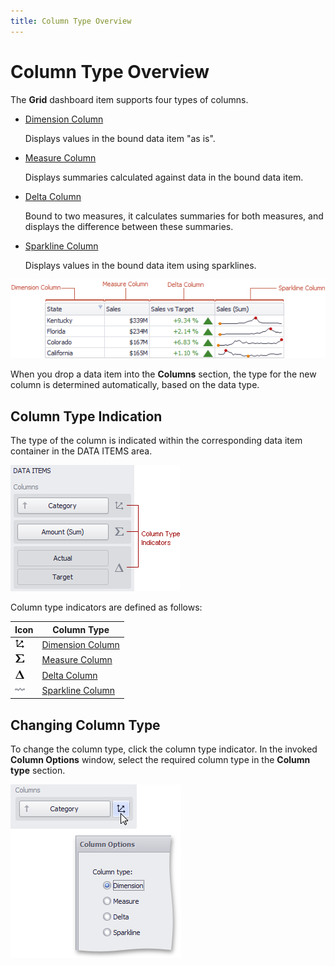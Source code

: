 ```yaml
---
title: Column Type Overview
---
```

# Column Type Overview
The **Grid** dashboard item supports four types of columns.
* [Dimension Column](../../../../../../dashboard-for-desktop/articles/dashboard-designer/designing-dashboard-items/grid/columns/dimension-column.md)
	
	Displays values in the bound data item "as is".
* [Measure Column](../../../../../../dashboard-for-desktop/articles/dashboard-designer/designing-dashboard-items/grid/columns/measure-column.md)
	
	Displays summaries calculated against data in the bound data item.
* [Delta Column](../../../../../../dashboard-for-desktop/articles/dashboard-designer/designing-dashboard-items/grid/columns/delta-column.md)
	
	Bound to two measures, it calculates summaries for both measures, and displays the difference between these summaries.
* [Sparkline Column](../../../../../../dashboard-for-desktop/articles/dashboard-designer/designing-dashboard-items/grid/columns/sparkline-column.md)
	
	Displays values in the bound data item using sparklines.

![Grid_ColumnTypes](../../../../../images/Img19187.png)

When you drop a data item into the **Columns** section, the type for the new column is determined automatically, based on the data type.

## Column Type Indication
The type of the column is indicated within the corresponding data item container in the DATA ITEMS area.

![Grid_Columns_ColumnTypeIndicators](../../../../../images/Img19668.png)

Column type indicators are defined as follows:

| Icon | Column Type |
|---|---|
| ![Grid_ColumnTypeIndicators_DimensionColumn](../../../../../images/Img19670.png) | [Dimension Column](../../../../../../dashboard-for-desktop/articles/dashboard-designer/designing-dashboard-items/grid/columns/dimension-column.md) |
| ![Grid_ColumnTypeIndicators_MeasureColumn](../../../../../images/Img19671.png) | [Measure Column](../../../../../../dashboard-for-desktop/articles/dashboard-designer/designing-dashboard-items/grid/columns/measure-column.md) |
| ![Grid_ColumnTypeIndicators_DeltaColumn](../../../../../images/Img19669.png) | [Delta Column](../../../../../../dashboard-for-desktop/articles/dashboard-designer/designing-dashboard-items/grid/columns/delta-column.md) |
| ![Grid_ColumnTypeIndicators_SparklineColumn](../../../../../images/Img21673.png) | [Sparkline Column](../../../../../../dashboard-for-desktop/articles/dashboard-designer/designing-dashboard-items/grid/columns/sparkline-column.md) |

## Changing Column Type
To change the column type, click the column type indicator. In the invoked **Column Options** window, select the required column type in the **Column type** section.

![Grid_Columns_ChangeColumnType](../../../../../images/Img19667.png)